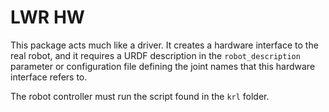 LWR HW
======

This package acts much like a driver. It creates a hardware interface to the real robot, and it requires a URDF description in the `robot_description` parameter or configuration file defining the joint names that this hardware interface refers to.

The robot controller must run the script found in the `krl` folder.